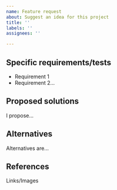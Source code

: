```yaml
---
name: Feature request
about: Suggest an idea for this project
title: ''
labels: ''
assignees: ''

---
```


## Specific requirements/tests

* Requirement 1
* Requirement 2...

## Proposed solutions

I propose...

## Alternatives

Alternatives are...

## References

Links/Images
